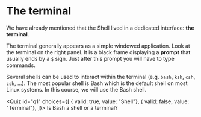<script>
import Quiz from "components/Quiz.svelte";
</script>
# The terminal
We have already mentioned that the Shell lived in a dedicated interface: **the terminal**.

The terminal generally appears as a simple windowed application. Look at the terminal on the right panel. 
It is a black frame displaying a **prompt** that usually ends by a `$` sign. 
Just after this prompt you will have to type commands.

Several shells can be used to interact within the terminal (e.g. `bash`, `ksh`, `csh`, `zsh`, ...). 
The most popular shell is Bash which is the default shell on most Linux systems. 
In this course, we will use the Bash shell.

<Quiz id="q1" choices={[
	{ valid: true, value: "Shell"},
	{ valid: false, value: "Terminal"},
]}>
	<span slot="prompt">
		Is Bash a shell or a terminal?
	</span>
</Quiz>
